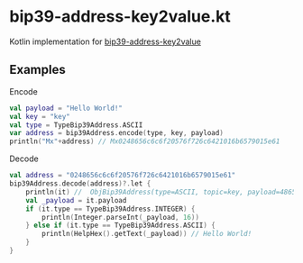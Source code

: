 # bip39-address-key2value.kt

Kotlin  implementation for [bip39-address-key2value](https://github.com/counters/bip39-address-key2value)
  
## Examples

Encode
```kotlin
val payload = "Hello World!"
val key = "key"
val type = TypeBip39Address.ASCII
var address = bip39Address.encode(type, key, payload)
println("Mx"+address) // Mx0248656c6c6f20576f726c6421016b6579015e61
```

Decode
```kotlin
val address = "0248656c6c6f20576f726c6421016b6579015e61"
bip39Address.decode(address)?.let {
    println(it) //  ObjBip39Address(type=ASCII, topic=key, payload=48656c6c6f20576f726c64)
    val _payload = it.payload
    if (it.type == TypeBip39Address.INTEGER) {
        println(Integer.parseInt(_payload, 16))
    } else if (it.type == TypeBip39Address.ASCII) {
        println(HelpHex().getText(_payload)) // Hello World!
    }
}
```